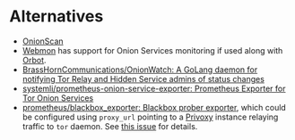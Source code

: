 # Alternatives

* [OnionScan](https://onionscan.org/)
* [Webmon](https://webmon.dev.akito.ooo/) has support for Onion Services
  monitoring if used along with [Orbot](https://guardianproject.info/apps/org.torproject.android/).
* [BrassHornCommunications/OnionWatch: A GoLang daemon for notifying Tor Relay and Hidden Service admins of status changes](https://github.com/BrassHornCommunications/OnionWatch)
* [systemli/prometheus-onion-service-exporter: Prometheus Exporter for Tor Onion Services](https://github.com/systemli/prometheus-onion-service-exporter)
* [prometheus/blackbox_exporter: Blackbox prober
  exporter](https://github.com/prometheus/blackbox_exporter), which could be
  configured using `proxy_url` pointing to a [Privoxy](http://www.privoxy.org/)
  instance relaying traffic to `tor` daemon. See [this
  issue](https://github.com/prometheus/blackbox_exporter/issues/264) for details.
